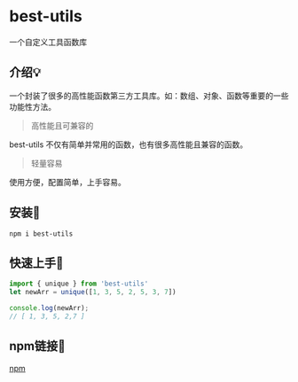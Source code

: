 # best-utils

一个自定义工具函数库

## 介绍:bulb:

一个封装了很多的高性能函数第三方工具库。如：数组、对象、函数等重要的一些功能性方法。

> 高性能且可兼容的

best-utils 不仅有简单并常用的函数，也有很多高性能且兼容的函数。

> 轻量容易

使用方便，配置简单，上手容易。

## 安装:wrench:

``` shell
npm i best-utils
```

## 快速上手:key:

```js
import { unique } from 'best-utils'
let newArr = unique([1, 3, 5, 2, 5, 3, 7])

console.log(newArr); 
// [ 1, 3, 5, 2,7 ] 
```

## npm链接:link:
[npm](https://www.npmjs.com/package/best-utils)

